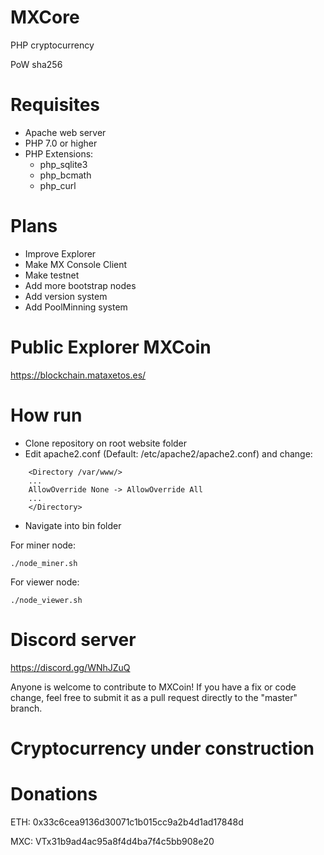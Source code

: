 # MXCore
PHP cryptocurrency

PoW sha256

# Requisites

- Apache web server
- PHP 7.0 or higher
- PHP Extensions:
  - php_sqlite3
  - php_bcmath
  - php_curl
  
# Plans
- Improve Explorer
- Make MX Console Client
- Make testnet
- Add more bootstrap nodes
- Add version system
- Add PoolMinning system
  
# Public Explorer MXCoin

https://blockchain.mataxetos.es/

# How run
- Clone repository on root website folder
- Edit apache2.conf (Default: /etc/apache2/apache2.conf) and change:
```
    <Directory /var/www/>
    ...
    AllowOverride None -> AllowOverride All
    ...
    </Directory>
```

- Navigate into bin folder

For miner node:
```
./node_miner.sh
```

For viewer node:
```
./node_viewer.sh
```
  
# Discord server
https://discord.gg/WNhJZuQ

Anyone is welcome to contribute to MXCoin! 
If you have a fix or code change, feel free to submit it as a pull request directly to the "master" branch.

# Cryptocurrency under construction

# Donations
ETH: 0x33c6cea9136d30071c1b015cc9a2b4d1ad17848d

MXC: VTx31b9ad4ac95a8f4d4ba7f4c5bb908e20
